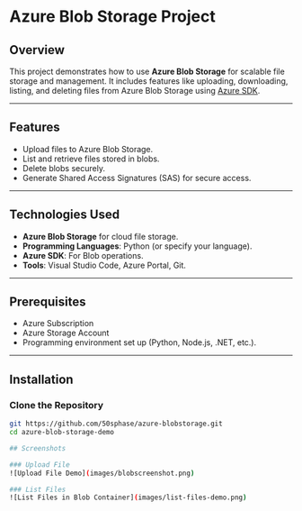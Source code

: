 # Azure Blob Storage Project

## Overview
This project demonstrates how to use **Azure Blob Storage** for scalable file storage and management. It includes features like uploading, downloading, listing, and deleting files from Azure Blob Storage using [Azure SDK](https://learn.microsoft.com/en-us/azure/storage/blobs/).

---

## Features
- Upload files to Azure Blob Storage.
- List and retrieve files stored in blobs.
- Delete blobs securely.
- Generate Shared Access Signatures (SAS) for secure access.

---

## Technologies Used
- **Azure Blob Storage** for cloud file storage.
- **Programming Languages**: Python (or specify your language).
- **Azure SDK**: For Blob operations.
- **Tools**: Visual Studio Code, Azure Portal, Git.

---

## Prerequisites
- Azure Subscription
- Azure Storage Account
- Programming environment set up (Python, Node.js, .NET, etc.).

---

## Installation

### Clone the Repository
```bash
git https://github.com/50sphase/azure-blobstorage.git
cd azure-blob-storage-demo

## Screenshots

### Upload File
![Upload File Demo](images/blobscreenshot.png)

### List Files
![List Files in Blob Container](images/list-files-demo.png)
